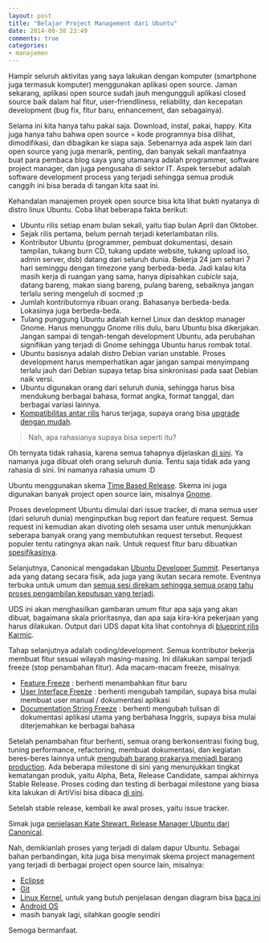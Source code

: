 ```yaml
---
layout: post
title: "Belajar Project Management dari Ubuntu"
date: 2014-08-30 23:49
comments: true
categories: 
- manajemen
---
```


Hampir seluruh aktivitas yang saya lakukan dengan komputer (smartphone juga termasuk komputer) menggunakan aplikasi open source. Jaman sekarang, aplikasi open source sudah jauh mengungguli aplikasi closed source baik dalam hal fitur, user-friendliness, reliability, dan kecepatan development (bug fix, fitur baru, enhancement, dan sebagainya).

Selama ini kita hanya tahu pakai saja. Download, instal, pakai, happy. Kita juga hanya tahu bahwa open source = kode programnya bisa dilihat, dimodifikasi, dan dibagikan ke siapa saja. Sebenarnya ada aspek lain dari open source yang juga menarik, penting, dan banyak sekali manfaatnya buat para pembaca blog saya yang utamanya adalah programmer, software project manager, dan juga pengusaha di sektor IT. Aspek tersebut adalah software development process yang terjadi sehingga semua produk canggih ini bisa berada di tangan kita saat ini.


Kehandalan manajemen proyek open source bisa kita lihat bukti nyatanya di distro linux Ubuntu. Coba lihat beberapa fakta berikut:

* Ubuntu rilis setiap enam bulan sekali, yaitu tiap bulan April dan Oktober.
* Sejak rilis pertama, belum pernah terjadi keterlambatan rilis.
* Kontributor Ubuntu (programmer, pembuat dokumentasi, desain tampilan, tukang burn CD, tukang update website, tukang upload iso, admin server, dsb) datang dari seluruh dunia. Bekerja 24 jam sehari 7 hari seminggu dengan timezone yang berbeda-beda. Jadi kalau kita masih kerja di ruangan yang sama, hanya dipisahkan _cubicle_ saja, datang bareng, makan siang bareng, pulang bareng, sebaiknya jangan terlalu sering mengeluh di socmed ;p
* Jumlah kontributornya ribuan orang. Bahasanya berbeda-beda. Lokasinya juga berbeda-beda.
* Tulang punggung Ubuntu adalah kernel Linux dan desktop manager Gnome. Harus menunggu Gnome rilis dulu, baru Ubuntu bisa dikerjakan. Jangan sampai di tengah-tengah development Ubuntu, ada perubahan signifikan yang terjadi di Gnome sehingga Ubuntu harus rombak total.
* Ubuntu basisnya adalah distro Debian varian unstable. Proses development harus memperhatikan agar jangan sampai menyimpang terlalu jauh dari Debian supaya tetap bisa sinkronisasi pada saat Debian naik versi.
* Ubuntu digunakan orang dari seluruh dunia, sehingga harus bisa mendukung berbagai bahasa, format angka, format tanggal, dan berbagai variasi lainnya.
* [Kompatibilitas antar rilis](http://software.endy.muhardin.com/manajemen/release-management/) harus terjaga, supaya orang bisa [upgrade dengan mudah](http://software.endy.muhardin.com/linux/upgrade-ubuntu/).

> Nah, apa rahasianya supaya bisa seperti itu?

<!--more-->

Oh ternyata tidak rahasia, karena semua tahapnya dijelaskan [di sini](https://wiki.ubuntu.com/UbuntuDevelopment/ReleaseProcess). Ya namanya juga dibuat oleh orang seluruh dunia. Tentu saja tidak ada yang rahasia di sini. Ini namanya rahasia umum :D

Ubuntu menggunakan skema [Time Based Release](https://wiki.ubuntu.com/TimeBasedReleases). Skema ini juga digunakan banyak project open source lain, misalnya [Gnome](https://wiki.gnome.org/ReleasePlanning/TimeBased).

Proses development Ubuntu dimulai dari issue tracker, di mana semua user (dari seluruh dunia) menginputkan bug report dan feature request. Semua request ini kemudian akan divoting oleh sesama user untuk menunjukkan seberapa banyak orang yang membutuhkan request tersebut. Request populer tentu ratingnya akan naik. Untuk request fitur baru dibuatkan [spesifikasinya](https://wiki.ubuntu.com/FeatureSpecifications).

Selanjutnya, Canonical mengadakan [Ubuntu Developer Summit](http://uds.ubuntu.com/agenda/). Pesertanya ada yang datang secara fisik, ada juga yang ikutan secara remote. Eventnya terbuka untuk umum dan [semua sesi direkam sehingga semua orang tahu proses pengambilan keputusan yang terjadi](http://www.jonobacon.org/2014/02/11/the-next-ubuntu-developer-summit-11-13-march-2014/).

UDS ini akan menghasilkan gambaran umum fitur apa saja yang akan dibuat, bagaimana skala prioritasnya, dan apa saja kira-kira pekerjaan yang harus dilakukan. Output dari UDS dapat kita lihat contohnya di [blueprint rilis Karmic](https://blueprints.launchpad.net/ubuntu/karmic/+specs).

Tahap selanjutnya adalah coding/development. Semua kontributor bekerja membuat fitur sesuai wilayah masing-masing. Ini dilakukan sampai terjadi freeze (stop penambahan fitur). Ada macam-macam freeze, misalnya:

* [Feature Freeze](https://wiki.ubuntu.com/FeatureFreeze) : berhenti menambahkan fitur baru
* [User Interface Freeze](https://wiki.ubuntu.com/UserInterfaceFreeze) : berhenti mengubah tampilan, supaya bisa mulai membuat user manual / dokumentasi aplikasi
* [Documentation String Freeze](https://wiki.ubuntu.com/DocumentationStringFreeze) : berhenti mengubah tulisan di dokumentasi aplikasi utama yang berbahasa Inggris, supaya bisa mulai diterjemahkan ke berbagai bahasa

Setelah penambahan fitur berhenti, semua orang berkonsentrasi fixing bug, tuning performance, refactoring, membuat dokumentasi, dan kegiatan beres-beres lainnya untuk [mengubah barang prakarya menjadi barang production](http://software.endy.muhardin.com/manajemen/aplikasi-prakarya-vs-aplikasi-production/). Ada beberapa milestone di sini yang menunjukkan tingkat kematangan produk, yaitu Alpha, Beta, Release Candidate, sampai akhirnya Stable Release. Proses coding dan testing di berbagai milestone yang biasa kita lakukan di ArtiVisi bisa dibaca [di sini](http://software.endy.muhardin.com/java/staged-deployment/).

Setelah stable release, kembali ke awal proses, yaitu issue tracker. 

Simak juga [penjelasan Kate Stewart, Release Manager Ubuntu dari Canonical](http://www.ubuntu-user.com/Online/Blogs/Amber-Graner-You-in-Ubuntu/Interview-Kate-Stewart-Ubuntu-Release-Manager-at-Canonical).

Nah, demikianlah proses yang terjadi di dalam dapur Ubuntu. Sebagai bahan perbandingan, kita juga bisa menyimak skema project management yang terjadi di berbagai project open source lain, misalnya:

* [Eclipse](http://wiki.eclipse.org/SimRel/Overview)
* [Git](https://github.com/git/git/blob/master/Documentation/howto/maintain-git.txt)
* [Linux Kernel](https://www.kernel.org/doc/Documentation/development-process/2.Process), untuk yang butuh penjelasan dengan diagram bisa [baca ini](http://techblog.aasisvinayak.com/linux-kernel-development-process-how-it-works/)
* [Android OS](https://source.android.com/source/code-lines.html)
* masih banyak lagi, silahkan google sendiri

Semoga bermanfaat.

